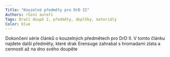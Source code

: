 ```yaml
---
Title: "Kouzelné předměty pro DrD II"
Authors: různí autoři
Tags: Dračí doupě 2, předměty, doplňky, materiály
Color: blue
---
```

Dokončení série článků o kouzelných předmětech pro DrD II. V tomto článku najdete další předměty, které drak Erensuge zahrabal s hromadami zlata a cenností až na dno svého doupěte
